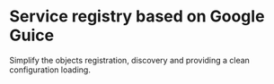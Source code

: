 # Service registry based on Google Guice

Simplify the objects registration, discovery and providing a clean configuration loading.
